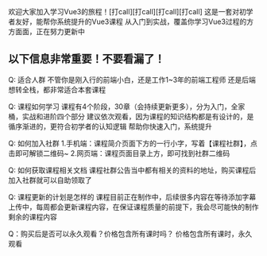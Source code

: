 欢迎大家加入学习Vue3的旅程！[打call][打call][打call][打call]
这是一套对初学者友好，能帮你系统提升的Vue3课程
从入门到实战，覆盖你学习Vue3过程的方方面面，正在努力更新中

以下信息非常重要！不要看漏了！
-----------------------

Q:  适合人群
不管你是刚入行的前端小白，还是工作1~3年的前端工程师
还是后端想转全栈，都非常适合本套课程

Q:  课程如何学习
课程有4个阶段，30章（会持续更新更多），分为入门，全家桶，实战和进阶四个部分
建议依次观看，因为课程的知识结构都是有设计的，是循序渐进的，更符合初学者的认知逻辑
帮助你快速入门，系统提升

Q:  如何加入社群
1.手机端：课程简介页面下方的一行小字，写着【课程社群】，点击即可解锁二维码~
2.网页端：课程页面目录上方，即可找到社群二维码

Q:  如何获取课程相关文档
课程社群公告当中都有相关的资料的地址，购买课程后加入社群就可以自助领取了

Q:  课程更新的计划是怎样的
课程目前正在制作中，后续很多内容在等待添加字幕上传中，每周都会更新课程内容，在保证课程质量的前提下，我会尽可能快的制作剩余的课程内容

Q：购买后是否可以永久观看？价格包含所有课时吗？
价格包含所有课时，永久观看